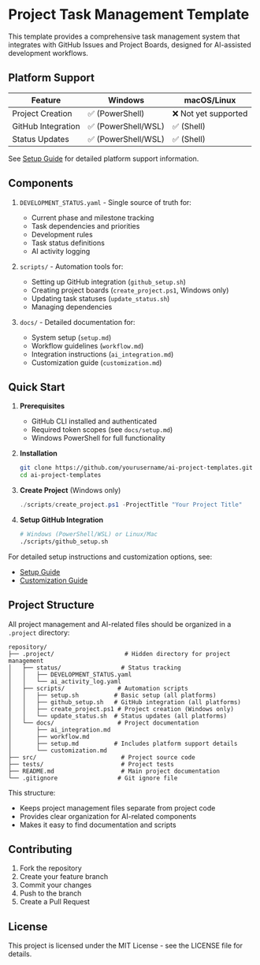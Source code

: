 # Project Task Management Template

This template provides a comprehensive task management system that integrates with GitHub Issues and Project Boards, designed for AI-assisted development workflows.

## Platform Support

| Feature | Windows | macOS/Linux |
|---------|---------|-------------|
| Project Creation | ✅ (PowerShell) | ❌ Not yet supported |
| GitHub Integration | ✅ (PowerShell/WSL) | ✅ (Shell) |
| Status Updates | ✅ (PowerShell/WSL) | ✅ (Shell) |

See [Setup Guide](docs/setup.md) for detailed platform support information.

## Components

1. `DEVELOPMENT_STATUS.yaml` - Single source of truth for:
   - Current phase and milestone tracking
   - Task dependencies and priorities
   - Development rules
   - Task status definitions
   - AI activity logging

2. `scripts/` - Automation tools for:
   - Setting up GitHub integration (`github_setup.sh`)
   - Creating project boards (`create_project.ps1`, Windows only)
   - Updating task statuses (`update_status.sh`)
   - Managing dependencies

3. `docs/` - Detailed documentation for:
   - System setup (`setup.md`)
   - Workflow guidelines (`workflow.md`)
   - Integration instructions (`ai_integration.md`)
   - Customization guide (`customization.md`)

## Quick Start

1. **Prerequisites**
   - GitHub CLI installed and authenticated
   - Required token scopes (see `docs/setup.md`)
   - Windows PowerShell for full functionality

2. **Installation**
   ```bash
   git clone https://github.com/yourusername/ai-project-templates.git
   cd ai-project-templates
   ```

3. **Create Project** (Windows only)
   ```powershell
   ./scripts/create_project.ps1 -ProjectTitle "Your Project Title"
   ```

4. **Setup GitHub Integration**
   ```bash
   # Windows (PowerShell/WSL) or Linux/Mac
   ./scripts/github_setup.sh
   ```

For detailed setup instructions and customization options, see:
- [Setup Guide](docs/setup.md)
- [Customization Guide](docs/customization.md)

## Project Structure

All project management and AI-related files should be organized in a `.project` directory:

```plaintext
repository/
├── .project/                    # Hidden directory for project management
│   ├── status/                 # Status tracking
│   │   ├── DEVELOPMENT_STATUS.yaml
│   │   └── ai_activity_log.yaml
│   ├── scripts/               # Automation scripts
│   │   ├── setup.sh          # Basic setup (all platforms)
│   │   ├── github_setup.sh   # GitHub integration (all platforms)
│   │   ├── create_project.ps1 # Project creation (Windows only)
│   │   └── update_status.sh  # Status updates (all platforms)
│   └── docs/                  # Project documentation
│       ├── ai_integration.md
│       ├── workflow.md
│       ├── setup.md          # Includes platform support details
│       └── customization.md
├── src/                        # Project source code
├── tests/                      # Project tests
├── README.md                   # Main project documentation
└── .gitignore                 # Git ignore file
```

This structure:
- Keeps project management files separate from project code
- Provides clear organization for AI-related components
- Makes it easy to find documentation and scripts

## Contributing

1. Fork the repository
2. Create your feature branch
3. Commit your changes
4. Push to the branch
5. Create a Pull Request

## License

This project is licensed under the MIT License - see the LICENSE file for details.
